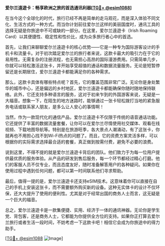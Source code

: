 **爱尔兰遠遊卡：畅享欧洲之旅的首选通讯利器[[TG💪+ @esim1088](https://t.me/s/esim1088)]**

在当今这个全球化的时代，旅行已经不再是简单的走马观花，而是深入体验不同文化、生活方式的一种方式。而当你计划前往爱尔兰这样的美丽国度时，通讯工具的选择无疑是你旅途中不可或缺的一部分。在这里，爱尔兰遠遊卡（Irish Roaming Card）以其便捷性、稳定性和性价比，成为众多旅行者心中的首选。

首先，让我们来聊聊爱尔兰遠遊卡的核心优势——它是一种专为国际游客设计的手机卡和流量卡。对于初次踏足爱尔兰的旅行者来说，这款卡最大的吸引力在于它的易用性。无需复杂的注册流程，也无需担心高昂的国际漫游费用。只需简单几步，你就可以轻松激活这张卡，并开始享受超值的通话和数据流量服务。无论是短暂停留还是长期居住，爱尔兰遠遊卡都能满足你的各种需求。

那么，这款卡具体有哪些特点呢？首先，它的覆盖范围非常广泛。无论你是身处繁华的城市中心，还是偏远的乡村地区，爱尔兰遠遊卡都能确保你随时随地保持联络。此外，它还支持多种语言的服务，这对于初来乍到的外国游客来说，无疑是一大福音。想象一下，在陌生的地方迷路时，能够通过一张卡轻松拨打当地的紧急服务电话或联系家人朋友，是多么让人安心的事情啊！

当然，作为一款现代化的通信产品，爱尔兰遠遊卡不仅限于传统的语音通话功能。它还提供了丰富的数据流量套餐，让你可以在爱尔兰尽情使用社交媒体、观看在线视频、下载地图导航等。特别是在旅游旺季，各大景点人潮涌动，有了这张卡，你就再也不用担心找不到Wi-Fi热点的问题了。而且，它的资费方案灵活多样，可以根据你的实际需求选择最合适的套餐，真正做到按需付费，避免不必要的浪费。

说到这里，不得不提的就是爱尔兰遠遊卡背后的团队。他们致力于为每一位用户提供最优质的服务体验。从产品的研发到售后服务，每一个环节都经过精心打磨。他们的客服人员不仅专业，而且态度友好，随时准备解答用户的各种疑问。如果你在使用过程中遇到任何问题，都可以第一时间联系他们寻求帮助。

最后，值得一提的是，爱尔兰遠遊卡还支持eSIM技术。这意味着你可以直接在自己的手机上安装这张卡，而不需要额外购买新的设备。这种无实体卡的设计不仅环保，还大大提升了使用的便利性。尤其是对于经常出国的商务人士而言，这无疑是一个巨大的福音。

总之，爱尔兰遠遊卡是一款集便捷、实用、经济于一体的通讯神器。无论你是学生党、背包客，还是商务人士，它都能为你提供全方位的支持。如果你正打算去爱尔兰旅行或者生活一段时间，不妨考虑一下这款卡吧！相信它会成为你旅途中的得力助手。

[[TG💪+ @esim1088](https://t.me/s/esim1088) ![Image](https://i.postimg.cc/4NQfJmqS/Snipaste-2025-05-13-00-14-12.png)]